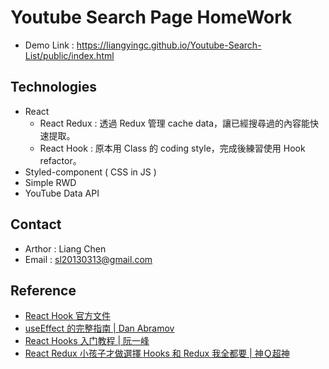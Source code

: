 # Youtube Search Page HomeWork

- Demo Link : https://liangyingc.github.io/Youtube-Search-List/public/index.html

## Technologies
- React
    - React Redux : 透過 Redux 管理 cache data，讓已經搜尋過的內容能快速提取。
    - React Hook : 原本用 Class 的 coding style，完成後練習使用 Hook refactor。
- Styled-component ( CSS in JS )
- Simple RWD
- YouTube Data API 

## Contact
- Arthor : Liang Chen
- Email : sl20130313@gmail.com 

## Reference
- [React Hook 官方文件](https://zh-hant.reactjs.org/docs/hooks-reference.html#usememo)
- [useEffect 的完整指南 | Dan Abramov](https://overreacted.io/zh-hant/a-complete-guide-to-useeffect/)
- [React Hooks 入门教程 | 阮一峰](https://www.ruanyifeng.com/blog/2019/09/react-hooks.html)
- [React Redux 小孩子才做選擇 Hooks 和 Redux 我全都要 | 神Ｑ超神](https://medium.com/enjoy-life-enjoy-coding/react-redux-%E5%B0%8F%E5%AD%A9%E5%AD%90%E6%89%8D%E5%81%9A%E9%81%B8%E6%93%87-hooks-%E5%92%8C-redux-%E6%88%91%E5%85%A8%E9%83%BD%E8%A6%81-1fdd226f5d99)
